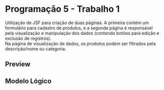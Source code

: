 # Programação 5 - Trabalho 1
Utilização de JSF para criação de duas páginas.
A primeira contém um formulário para cadastro de produtos, e a segunda página é responsável pela visualização e manipulação dos dados (contendo botões para edição e exclusão de registros).<br/>
Na página de visualização de dados, os produtos podem ser filtrados pela descrição/nome ou categoria.

## Preview

## Modelo Lógico

